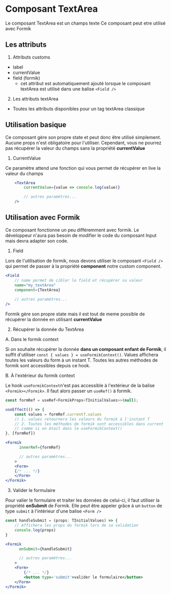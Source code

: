 # Composant TextArea

Le composant TextArea est un champs texte
Ce composant peut etre utilisé avec Formik


## Les attributs

1. Attributs customs

- label
- currentValue
- field (formik)
    - cet attribut est automatiquement ajouté lorsque le composant textArea est utilisé dans une balise `<Field />`

2. Les attributs textArea

- Toutes les attributs disponibles pour un tag textArea classique

## Utilisation basique

Ce composant gère son propre state et peut donc être utilisé simplement. Aucune props n'est obligatoire pour l'utiliser. Cependant, vous ne pourrez pas récupérer la valeur du champs sans la propriété __currentValue__

1. CurrentValue

Ce paramètre attend une fonction qui vous permet de récupérer en live la valeur du champs

```jsx
    <TextArea 
        currentValue={value => console.log(value)}

        // autres paramètres...
    />
```

## Utilisation avec Formik

Ce composant fonctionne un peu différemment avec formik. Le développeur n'aura pas besoin de modifier le code du composant Input mais devra adapter son code.

1. Field

Lors de l'utilisation de formik, nous devons utiliser le composant `<Field />` qui permet de passer à la propriété __component__ notre custom component.

```jsx
<Field
    // name permet de cibler le field et récupérer sa valeur
    name="my_textArea" 
    component={TextArea}
    
    // autres paramètres...
/>
```

Formik gère son propre state mais il est tout de meme possible de récupérer la donnée en utilisant __currentValue__

2. Récupérer la donnée du TextArea

A. Dans le formik context

Si on souhaite récupérer la donnée __dans un composant enfant de Formik__, il suffit d'utiliser `const { values } = useFormikContext()`. Values affichera toutes les valeurs du form à un instant T. Toutes les autres méthodes de formik sont accessibles depuis ce hook. 
    
B. À l'extérieur du formik context

Le hook `useFormikContext`n'est pas accessible à l'extérieur de la balise `<Formik></Formik>`. Il faut alors passer un `useRef()` à formik.

```jsx
const formRef = useRef<FormikProps<TInitialValues>>(null);

useEffect(() => {
    const values = formRef.current?.values
    // 1. values retournera les valeurs du formik à l'instant T
    // 2. Toutes les méthodes de formik sont accessibles dans current
    // comme si on était dans le useFormikContext()
}, [formRef])

<Formik
      innerRef={formRef}

      // autres paramètres...
    >
    <Form>
    {/* ... */}
    </Form>
</Formik>
```

3. Valider le formulaire

Pour valier le formulaire et traiter les données de celui-ci, il faut utiliser la propriété __onSubmit__ de Formik. Elle peut être appeler grâce à un `button` de type `submit` à l'intérieur d'une balise `<Form />`

```jsx
const handleSubmit = (props: TInitialValues) => {
    // Affichera les props du formik lors de sa validation
    console.log(props)
}

<Formik
      onSubmit={handleSubmit}

      // autres paramètres...
    >
    <Form>
        {/* ... */}
        <button type='submit'>valider le formulaire</button>
    </Form>
</Formik>
```

